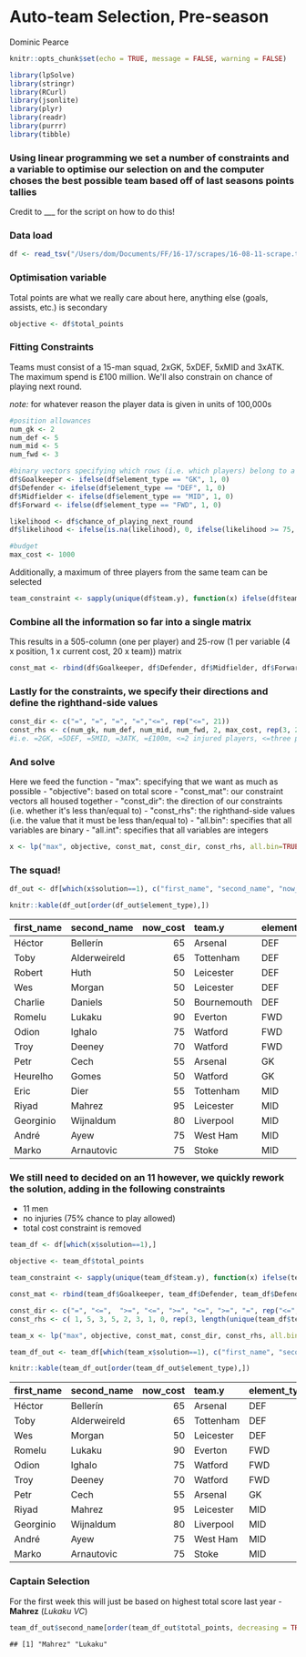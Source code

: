 Auto-team Selection, Pre-season
================
Dominic Pearce

``` r
knitr::opts_chunk$set(echo = TRUE, message = FALSE, warning = FALSE)
```

``` r
library(lpSolve)
library(stringr)
library(RCurl)
library(jsonlite)
library(plyr)
library(readr)
library(purrr)
library(tibble)
```

### Using linear programming we set a number of constraints and a variable to optimise our selection on and the computer choses the best possible team based off of last seasons points tallies

Credit to \_\_\_ for the script on how to do this!

### Data load

``` r
df <- read_tsv("/Users/dom/Documents/FF/16-17/scrapes/16-08-11-scrape.txt")
```

### Optimisation variable

Total points are what we really care about here, anything else (goals, assists, etc.) is secondary

``` r
objective <- df$total_points
```

### Fitting Constraints

Teams must consist of a 15-man squad, 2xGK, 5xDEF, 5xMID and 3xATK. The maximum spend is £100 million. We'll also constrain on chance of playing next round.

*note:* for whatever reason the player data is given in units of 100,000s

``` r
#position allowances
num_gk <- 2
num_def <- 5
num_mid <- 5
num_fwd <- 3

#binary vectors specifying which rows (i.e. which players) belong to a given position
df$Goalkeeper <- ifelse(df$element_type == "GK", 1, 0)
df$Defender <- ifelse(df$element_type == "DEF", 1, 0)
df$Midfielder <- ifelse(df$element_type == "MID", 1, 0)
df$Forward <- ifelse(df$element_type == "FWD", 1, 0)

likelihood <- df$chance_of_playing_next_round
df$likelihood <- ifelse(is.na(likelihood), 0, ifelse(likelihood >= 75, 0, 1))

#budget
max_cost <- 1000
```

Additionally, a maximum of three players from the same team can be selected

``` r
team_constraint <- sapply(unique(df$team.y), function(x) ifelse(df$team.y == x, 1, 0), USE.NAMES = TRUE) %>% as_tibble %>% t
```

### Combine all the information so far into a single matrix

This results in a 505-column (one per player) and 25-row (1 per variable (4 x position, 1 x current cost, 20 x team)) matrix

``` r
const_mat <- rbind(df$Goalkeeper, df$Defender, df$Midfielder, df$Forward, df$likelihood, df$now_cost, team_constraint)
```

### Lastly for the constraints, we specify their directions and define the righthand-side values

``` r
const_dir <- c("=", "=", "=", "=","<=", rep("<=", 21))
const_rhs <- c(num_gk, num_def, num_mid, num_fwd, 2, max_cost, rep(3, 20))
#i.e. =2GK, =5DEF, =5MID, =3ATK, =£100m, <=2 injured players, <=three players from a single team
```

### And solve

Here we feed the function - "max": specifying that we want as much as possible - "objective": based on total score - "const\_mat": our constraint vectors all housed together - "const\_dir": the direction of our constraints (i.e. whether it's less than/equal to) - "const\_rhs": the righthand-side values (i.e. the value that it must be less than/equal to) - "all.bin": specifies that all variables are binary - "all.int": specifies that all variables are integers

``` r
x <- lp("max", objective, const_mat, const_dir, const_rhs, all.bin=TRUE, all.int=TRUE)
```

### The squad!

``` r
df_out <- df[which(x$solution==1), c("first_name", "second_name", "now_cost", "team.y", "element_type", "total_points")]

knitr::kable(df_out[order(df_out$element_type),])
```

| first\_name | second\_name |  now\_cost| team.y      | element\_type |  total\_points|
|:------------|:-------------|----------:|:------------|:--------------|--------------:|
| Héctor      | Bellerín     |         65| Arsenal     | DEF           |            172|
| Toby        | Alderweireld |         65| Tottenham   | DEF           |            166|
| Robert      | Huth         |         50| Leicester   | DEF           |            140|
| Wes         | Morgan       |         50| Leicester   | DEF           |            139|
| Charlie     | Daniels      |         50| Bournemouth | DEF           |            130|
| Romelu      | Lukaku       |         90| Everton     | FWD           |            185|
| Odion       | Ighalo       |         75| Watford     | FWD           |            175|
| Troy        | Deeney       |         70| Watford     | FWD           |            166|
| Petr        | Cech         |         55| Arsenal     | GK            |            159|
| Heurelho    | Gomes        |         50| Watford     | GK            |            157|
| Eric        | Dier         |         55| Tottenham   | MID           |            130|
| Riyad       | Mahrez       |         95| Leicester   | MID           |            240|
| Georginio   | Wijnaldum    |         80| Liverpool   | MID           |            170|
| André       | Ayew         |         75| West Ham    | MID           |            171|
| Marko       | Arnautovic   |         75| Stoke       | MID           |            165|

### We still need to decided on an 11 however, we quickly rework the solution, adding in the following constraints

-   11 men
-   no injuries (75% chance to play allowed)
-   total cost constraint is removed

``` r
team_df <- df[which(x$solution==1),]

objective <- team_df$total_points

team_constraint <- sapply(unique(team_df$team.y), function(x) ifelse(team_df$team.y == x, 1, 0), USE.NAMES = TRUE) %>% as_tibble %>% t

const_mat <- rbind(team_df$Goalkeeper, team_df$Defender, team_df$Defender, team_df$Midfielder, team_df$Midfielder, team_df$Forward, team_df$Forward, team_df$likelihood, team_constraint, 1)

const_dir <- c("=", "<=",  ">=", "<=", ">=", "<=", ">=", "=", rep("<=", length(unique(team_df$team.y))), "=")
const_rhs <- c( 1, 5, 3, 5, 2, 3, 1, 0, rep(3, length(unique(team_df$team.y))), 11)

team_x <- lp("max", objective, const_mat, const_dir, const_rhs, all.bin=TRUE, all.int=TRUE)

team_df_out <- team_df[which(team_x$solution==1), c("first_name", "second_name", "now_cost", "team.y", "element_type", "total_points")]

knitr::kable(team_df_out[order(team_df_out$element_type),])
```

| first\_name | second\_name |  now\_cost| team.y    | element\_type |  total\_points|
|:------------|:-------------|----------:|:----------|:--------------|--------------:|
| Héctor      | Bellerín     |         65| Arsenal   | DEF           |            172|
| Toby        | Alderweireld |         65| Tottenham | DEF           |            166|
| Wes         | Morgan       |         50| Leicester | DEF           |            139|
| Romelu      | Lukaku       |         90| Everton   | FWD           |            185|
| Odion       | Ighalo       |         75| Watford   | FWD           |            175|
| Troy        | Deeney       |         70| Watford   | FWD           |            166|
| Petr        | Cech         |         55| Arsenal   | GK            |            159|
| Riyad       | Mahrez       |         95| Leicester | MID           |            240|
| Georginio   | Wijnaldum    |         80| Liverpool | MID           |            170|
| André       | Ayew         |         75| West Ham  | MID           |            171|
| Marko       | Arnautovic   |         75| Stoke     | MID           |            165|

### Captain Selection

For the first week this will just be based on highest total score last year - **Mahrez** (*Lukaku VC*)

``` r
team_df_out$second_name[order(team_df_out$total_points, decreasing = TRUE)][1:2]
```

    ## [1] "Mahrez" "Lukaku"
